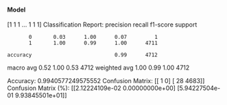#### Model
[1 1 1 ... 1 1 1]
Classification Report:
              precision    recall  f1-score   support

           0       0.03      1.00      0.07         1
           1       1.00      0.99      1.00      4711

    accuracy                           0.99      4712
   macro avg       0.52      1.00      0.53      4712
weighted avg       1.00      0.99      1.00      4712

Accuracy: 0.9940577249575552
Confusion Matrix:
[[   1    0]
 [  28 4683]]
Confusion Matrix (%):
[[2.12224109e-02 0.00000000e+00]
 [5.94227504e-01 9.93845501e+01]]
